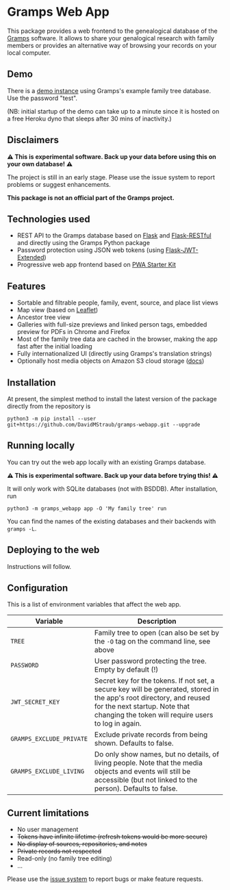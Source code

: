 # Gramps Web App

This package provides a web frontend to the genealogical database of
the [Gramps](https://gramps-project.org) software. It allows to share
your genalogical research with family members or provides an alternative
way of browsing your records on your local computer.

## Demo

There is a [demo instance](https://agile-bayou-66821.herokuapp.com) using Gramps's example family tree database. Use the password "test".

(NB: initial startup of the demo can take up to a minute since it is hosted on a free Heroku dyno that sleeps after 30 mins of inactivity.)

## Disclaimers

**:warning: This is experimental software. Back up your data before using this on your own database! :warning:**

The project is still in an early stage. Please use the issue system to report problems or suggest enhancements.

**This package is not an official part of the Gramps project.**

## Technologies used

- REST API to the Gramps database based on [Flask](https://palletsprojects.com/p/flask/) and [Flask-RESTful](https://flask-restful.readthedocs.io/) and directly using the Gramps Python package
- Password protection using JSON web tokens (using [Flask-JWT-Extended](https://flask-jwt-extended.readthedocs.io/))
- Progressive web app frontend based on [PWA Starter Kit](https://pwa-starter-kit.polymer-project.org/)

## Features

- Sortable and filtrable people, family, event, source, and place list views
- Map view (based on [Leaflet](https://leafletjs.com/))
- Ancestor tree view
- Galleries with full-size previews and linked person tags, embedded preview for PDFs in Chrome and Firefox
- Most of the family tree data are cached in the browser, making the app fast after the initial loading
- Fully internationalized UI (directly using Gramps's translation strings)
- Optionally host media objects on Amazon S3 cloud storage ([docs](https://github.com/DavidMStraub/gramps-webapp/wiki/Storing-media-objects-on-S3))

## Installation

At present, the simplest method to install the latest version of the package directly from the repository is

```
python3 -m pip install --user git+https://github.com/DavidMStraub/gramps-webapp.git --upgrade
```

## Running locally

You can try out the web app locally with an existing Gramps database.

**:warning: This is experimental software. Back up your data before trying this! :warning:**

It will only work with SQLite databases (not with BSDDB).
After installation, run

```
python3 -m gramps_webapp app -O 'My family tree' run
```

You can find the names of the existing databases and their backends with `gramps -L`.


## Deploying to the web

Instructions will follow.

## Configuration

This is a list of environment variables that affect the web app.

| Variable | Description| 
|---|---|
| `TREE` | Family tree to open (can also be set by the `-O` tag on the command line, see above |
| `PASSWORD` | User password protecting the tree. Empty by default (!) |
| `JWT_SECRET_KEY` | Secret key for the tokens. If not set, a secure key will be generated, stored in the app's root directory, and reused for the next startup. Note that changing the token will require users to log in again. |
| `GRAMPS_EXCLUDE_PRIVATE` | Exclude private records from being shown. Defaults to false. |
| `GRAMPS_EXCLUDE_LIVING` | Do only show names, but no details, of living people. Note that the media objects and events will still be accessible (but not linked to the person). Defaults to false. |

## Current limitations

- No user management
- ~~Tokens have infinite lifetime (refresh tokens would be more secure)~~
- ~~No display of sources, repositories, and notes~~
- ~~Private records not respected~~
- Read-only (no family tree editing)
- ...

Please use the [issue system](https://github.com/DavidMStraub/gramps-webapp/issues) to report bugs or make feature requests.
